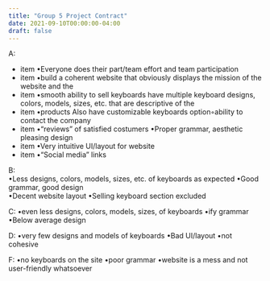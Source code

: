 ```yaml
---
title: "Group 5 Project Contract"
date: 2021-09-10T00:00:00-04:00
draft: false
---
```


A:  
* item •Everyone does their part/team effort and team participation 
* item •build a coherent website that obviously displays the mission of the website and the 
* item •smooth ability to sell keyboards have multiple keyboard designs, colors, models, sizes, etc. that are descriptive of the 
* item •products Also have customizable keyboards option◦ability to contact the company  
* item •“reviews” of satisfied costumers •Proper grammar, aesthetic pleasing design 
* item •Very intuitive UI/layout for website 
* item •“Social media” links

B:  
•Less designs, colors, models, sizes, etc. of keyboards as expected 
•Good grammar, good design  
•Decent website layout 
•Selling keyboard section excluded 

C: 
•even less designs, colors, models, sizes, of keyboards 
•ify grammar 
•Below average design 

D: 
•very few designs and models of keyboards 
•Bad UI/layout 
•not cohesive  

F: 
•no keyboards on the site 
•poor grammar 
•website is a mess and not user-friendly whatsoever

